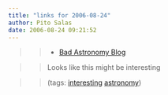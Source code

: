 ```yaml
---
title: "links for 2006-08-24"
author: Pito Salas
date: 2006-08-24 09:21:52
---
```


>>

>>   * [Bad Astronomy Blog](<http://www.badastronomy.com/>)

>>

>> Looks like this might be interesting

>>

>> (tags: [interesting](<http://del.icio.us/pitosalas/interesting>)
[astronomy](<http://del.icio.us/pitosalas/astronomy>))

>>

>>


